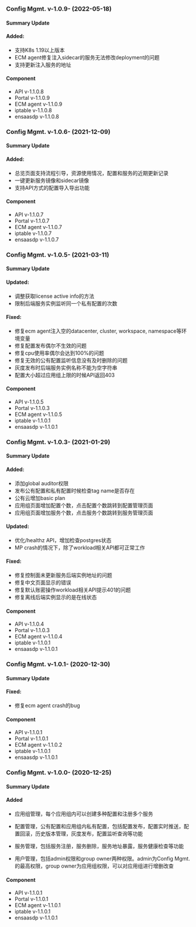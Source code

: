### Config Mgmt. v-1.0.9- (2022-05-18)

#### Summary Update

#### Added:

- 支持K8s 1.19以上版本
- ECM agent修复注入sidecar的服务无法修改deployment的问题
- 支持更新注入服务的地址

#### Component

- API v-1.1.0.8
- Portal v-1.1.0.9
- ECM agent v-1.1.0.9
- iptable v-1.1.0.8
- ensaasdp v-1.1.0.8

### Config Mgmt. v-1.0.6- (2021-12-09)

#### Summary Update

#### Added:

- 总览页面支持流程引导，资源使用情况，配置和服务的近期更新记录
- 一键更新服务镜像和sidecar镜像
- 支持API方式的配置导入导出功能

#### Component

- API v-1.1.0.7
- Portal v-1.1.0.7
- ECM agent v-1.1.0.7
- iptable v-1.1.0.7
- ensaasdp v-1.1.0.7

### Config Mgmt. v-1.0.5- (2021-03-11)

#### Summary Update

#### Updated:

- 调整获取license active info的方法
- 限制后端服务实例监听同一个私有配置的次数

#### Fixed:

  - 修复ecm agent注入空的datacenter, cluster, workspace, namespace等环境变量
  - 修复配置发布偶尔不生效的问题
  - 修复cpu使用率偶尔会达到100%的问题
  - 修复无效的公有配置监听信息没有及时删除的问题
  - 灰度发布时后端服务实例名称不能为空字符串
  - 配置大小超过应用组上限的时候API返回403

#### Component

- API v-1.1.0.5
- Portal v-1.1.0.3
- ECM agent v-1.1.0.5
- iptable v-1.1.0.1
- ensaasdp v-1.1.0.1

### Config Mgmt. v-1.0.3- (2021-01-29)

#### Summary Update

#### Added:

- 添加global auditor权限
- 发布公有配置和私有配置时候检查tag name是否存在
- 公有云增加basic plan
- 应用组页面增加配置个数，点击配置个数跳转到配置管理页面
- 应用组页面增加服务个数，点击服务个数跳转到服务管理页面

#### Updated:

- 优化/healthz API，增加检查postgres状态
- MP crash的情况下，除了workload相关API都可正常工作

#### Fixed:

  - 修复控制面未更新服务后端实例地址的问题
  - 修复中文页面显示的错误
  - 修复默认账密操作workload相关API提示401的问题
  - 修复离线后端实例显示的是在线状态

#### Component

- API v-1.1.0.4
- Portal v-1.1.0.3
- ECM agent v-1.1.0.4
- iptable v-1.1.0.1
- ensaasdp v-1.1.0.1

### Config Mgmt. v-1.0.1- (2020-12-30)

#### Summary Update

#### Fixed:

  - 修复ecm agent crash的bug

#### Component

- API v-1.1.0.1
- Portal v-1.1.0.1
- ECM agent v-1.1.0.2
- iptable v-1.1.0.1
- ensaasdp v-1.1.0.1

### Config Mgmt. v-1.0.0- (2020-12-25)

#### Summary Update
#### Added

  - 应用组管理，每个应用组内可以创建多种配置和注册多个服务
  - 配置管理，公有配置和应用组内私有配置，包括配置发布，配置实时推送，配置回滚，历史版本管理，灰度发布，配置监听查询等功能
  - 服务管理，包括服务注册，服务删除，服务地址暴露，服务健康检查等功能

  - 用户管理，包括admin权限和group owner两种权限。admin为Config Mgmt.的最高权限，group owner为应用组权限，可以对应用组进行增删改查

#### Component

- API v-1.1.0.1
- Portal v-1.1.0.1
- ECM agent v-1.1.0.1
- iptable v-1.1.0.1
- ensaasdp v-1.1.0.1
